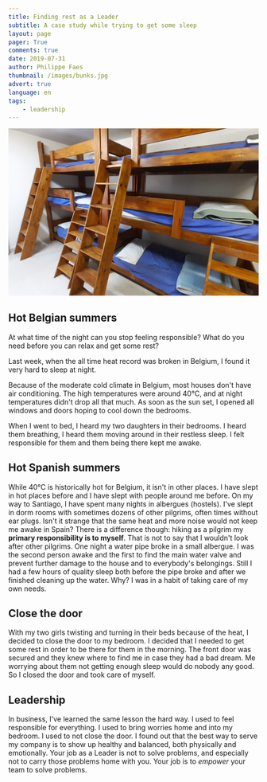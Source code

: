 ```yaml
---
title: Finding rest as a Leader
subtitle: A case study while trying to get some sleep
layout: page
pager: True
comments: true
date: 2019-07-31
author: Philippe Faes
thumbnail: /images/bunks.jpg
advert: true
language: en
tags:
    - leadership
---
```



![Bunk beds](/images/bunks.jpg) 

## Hot Belgian summers
At what time of the night can you stop feeling responsible? What do you need before you can relax and get some rest?
 
Last week, when the all time heat record was broken in Belgium, I found it very hard to sleep at night.

Because of the moderate cold climate in Belgium, most houses don't have air conditioning. The high temperatures were around 40°C, and at night temperatures didn't drop all that much. As soon as the sun set, I opened all windows and doors hoping to cool down the bedrooms. 

When I went to bed, I heard my two daughters in their bedrooms. I heard them breathing, I heard them moving around in their restless sleep. I felt responsible for them and them being there kept me awake.

## Hot Spanish summers
While 40°C is historically hot for Belgium, it isn't in other places. I have slept in hot places before and I have slept with people around me before. On my way to Santiago, I have spent many nights in albergues (hostels). I've slept in dorm rooms with sometimes dozens of other pilgrims, often times without ear plugs. 
Isn't it strange that the same heat and more noise would not keep me awake in Spain? There is a difference though: hiking as a pilgrim my **primary responsibility is to myself**. That is not to say that I wouldn't look after other pilgrims. One night a water pipe broke in a small albergue. I was the second person awake and the first to find the main water valve and prevent further damage to the house and to everybody's belongings. Still I had a few hours of quality sleep both before the pipe broke and after we finished cleaning up the water. Why? I was in a habit of taking care of my own needs.

## Close the door

With my two girls twisting and turning in their beds because of the heat, I decided to close the door to my bedroom. I decided that I needed to get some rest in order to be there for them in the morning. The front door was secured and they knew where to find me in case they had a bad dream. Me worrying about them not getting enough sleep would do nobody any good. So I closed the door and took care of myself.

## Leadership

In business, I've learned the same lesson the hard way. I used to feel responsible for everything. I used to bring worries home and into my bedroom. I used to not close the door.
I found out that the best way to serve my company is to show up healthy and balanced, both physically and emotionally. Your job as a Leader is not to solve problems, and especially not to carry those problems home with you. Your job is to *empower* your team to solve problems.


 
